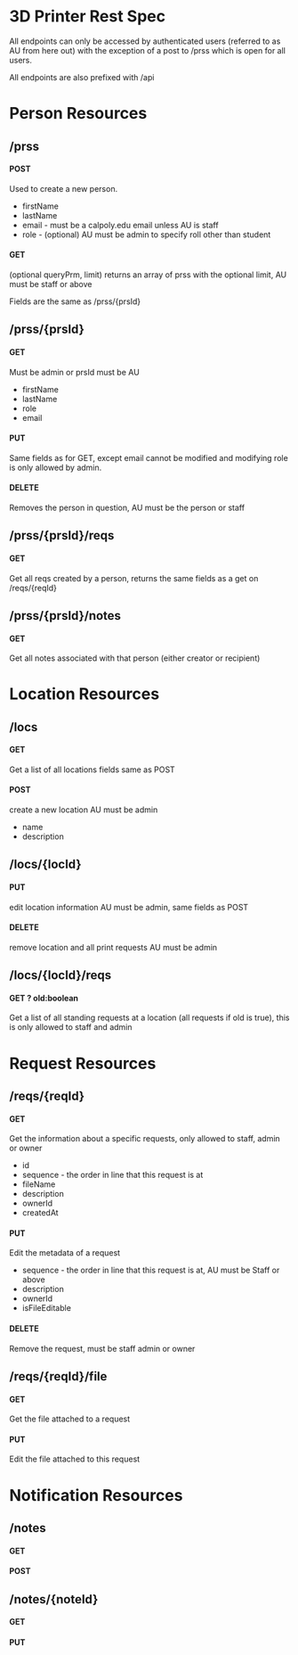 # 3D Printer Rest Spec

All endpoints can only be accessed by authenticated users
 (referred to as AU from here out) with the exception of a post to /prss which
 is open for all users.

All endpoints are also prefixed with /api

# Person Resources

## /prss

#### POST
Used to create a new person.
* firstName
* lastName
* email - must be a calpoly.edu email unless AU is staff
* role - (optional) AU must be admin to specify roll other than student

#### GET
(optional queryPrm, limit) returns an array of prss with the optional limit, AU must be staff or above

Fields are the same as /prss/{prsId}

## /prss/{prsId}

#### GET
Must be admin or prsId must be AU
* firstName
* lastName
* role
* email

#### PUT
Same fields as for GET, except email cannot be modified and modifying role is only
allowed by admin.

#### DELETE
Removes the person in question, AU must be the person or staff

## /prss/{prsId}/reqs
#### GET
Get all reqs created by a person, returns the same fields as a get on /reqs/{reqId}
## /prss/{prsId}/notes
#### GET
Get all notes associated with that person (either creator or recipient)

# Location Resources

## /locs
#### GET
Get a list of all locations fields same as POST

#### POST
create a new location AU must be admin
* name
* description

## /locs/{locId}
#### PUT
edit location information AU must be admin, same fields as POST

#### DELETE
remove location and all print requests AU must be admin

## /locs/{locId}/reqs
#### GET ? old:boolean
Get a list of all standing requests at a location (all requests if old is true), this is only allowed to staff and admin

# Request Resources

## /reqs/{reqId}
#### GET
Get the information about a specific requests, only allowed to staff, admin or owner
* id
* sequence - the order in line that this request is at
* fileName
* description
* ownerId
* createdAt


#### PUT
Edit the metadata of a request
* sequence - the order in line that this request is at, AU must be Staff or above
* description
* ownerId
* isFileEditable

#### DELETE
Remove the request, must be staff admin or owner

## /reqs/{reqId}/file
#### GET
Get the file attached to a request
#### PUT
Edit the file attached to this request

# Notification Resources
## /notes
#### GET
#### POST
## /notes/{noteId}
#### GET
#### PUT
